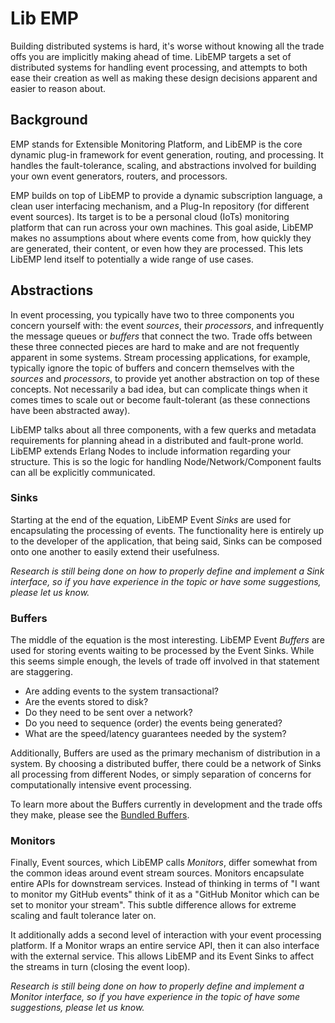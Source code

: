 # Lib EMP #

Building distributed systems is hard, it's worse without knowing all the trade 
offs you are implicitly making ahead of time. LibEMP targets a set of
distributed systems for handling event processing, and attempts to both ease
their creation as well as making these design decisions apparent and easier to
reason about.

## Background ## 

EMP stands for Extensible Monitoring Platform, and LibEMP is the core dynamic
plug-in framework for event generation, routing, and processing. It handles the 
fault-tolerance, scaling, and abstractions involved for building your own event 
generators, routers, and processors.

EMP builds on top of LibEMP to provide a dynamic subscription language, a clean
user interfacing mechanism, and a Plug-In repository (for different event 
sources). Its target is to be a personal cloud (IoTs) monitoring platform that 
can run across your own machines. This goal aside, LibEMP makes no assumptions 
about where events come from, how quickly they are generated, their content, or 
even how they are processed. This lets LibEMP lend itself to potentially a wide 
range of use cases.
 
## Abstractions ##

In event processing, you typically have two to three components you concern 
yourself with: the event _sources_, their _processors_, and infrequently the 
message queues or _buffers_ that connect the two. Trade offs between these three
connected pieces are hard to make and are not frequently apparent in some 
systems. Stream processing applications, for example, typically ignore the 
topic of buffers and concern themselves with the _sources_ and _processors_, 
to provide yet another abstraction on top of these concepts. Not necessarily a 
bad idea, but can complicate things when it comes times to scale out or become
fault-tolerant (as these connections have been abstracted away).

LibEMP talks about all three components, with a few querks and metadata 
requirements for planning ahead in a distributed and fault-prone world. LibEMP
extends Erlang Nodes to include information regarding your structure. This is
so the logic for handling Node/Network/Component faults can all be 
explicitly communicated.

### Sinks ###

Starting at the end of the equation, LibEMP Event _Sinks_ are used for 
encapsulating the processing of events. The functionality here is entirely up to
the developer of the application, that being said, Sinks can be composed onto
one another to easily extend their usefulness. 

_Research is still being done on how to properly define and implement a Sink
interface, so if you have experience in the topic or have some suggestions,
please let us know._

### Buffers ###

The middle of the equation is the most interesting. LibEMP Event _Buffers_ are 
used for storing events waiting to be processed by the Event Sinks. While this
seems simple enough, the levels of trade off involved in that statement are
staggering. 

* Are adding events to the system transactional? 
* Are the events stored to disk?
* Do they need to be sent over a network?
* Do you need to sequence (order) the events being generated? 
* What are the speed/latency guarantees needed by the system?

Additionally, Buffers are used as the primary mechanism of distribution in a 
system. By choosing a distributed buffer, there could be a network of Sinks all 
processing from different Nodes, or simply separation of concerns for 
computationally intensive event processing.

To learn more about the Buffers currently in development and the trade offs 
they make, please see the 
[Bundled Buffers](https://github.com/dstar4138/libemp/tree/master/src/buffers).

### Monitors ###

Finally, Event sources, which LibEMP calls _Monitors_, differ somewhat from the
common ideas around event stream sources. Monitors encapsulate entire APIs for 
downstream services. Instead of thinking in terms of "I want to monitor my 
GitHub events" think of it as a "GitHub Monitor which can be set to monitor 
your stream". This subtle difference allows for extreme scaling and fault 
tolerance later on.

It additionally adds a second level of interaction with your event processing
platform. If a Monitor wraps an entire service API, then it can also interface
with the external service. This allows LibEMP and its Event Sinks to affect the
streams in turn (closing the event loop).

_Research is still being done on how to properly define and implement a Monitor
interface, so if you have experience in the topic of have some suggestions,
please let us know._


